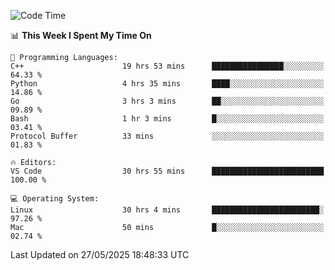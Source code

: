 
<!--START_SECTION:waka-->
![Code Time](http://img.shields.io/badge/Code%20Time-3%2C455%20hrs%2035%20mins-blue)

📊 **This Week I Spent My Time On** 

```text
💬 Programming Languages: 
C++                      19 hrs 53 mins      ████████████████░░░░░░░░░   64.33 % 
Python                   4 hrs 35 mins       ████░░░░░░░░░░░░░░░░░░░░░   14.86 % 
Go                       3 hrs 3 mins        ██░░░░░░░░░░░░░░░░░░░░░░░   09.89 % 
Bash                     1 hr 3 mins         █░░░░░░░░░░░░░░░░░░░░░░░░   03.41 % 
Protocol Buffer          33 mins             ░░░░░░░░░░░░░░░░░░░░░░░░░   01.83 % 

🔥 Editors: 
VS Code                  30 hrs 55 mins      █████████████████████████   100.00 % 

💻 Operating System: 
Linux                    30 hrs 4 mins       ████████████████████████░   97.26 % 
Mac                      50 mins             █░░░░░░░░░░░░░░░░░░░░░░░░   02.74 % 
```


 Last Updated on 27/05/2025 18:48:33 UTC
<!--END_SECTION:waka-->

